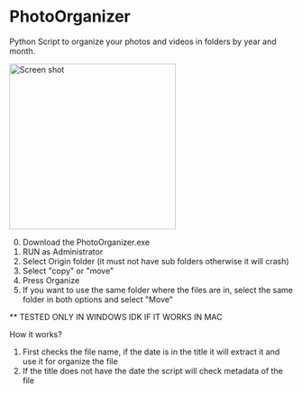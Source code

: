 # PhotoOrganizer
Python Script to organize your photos and videos in folders by year and month.


<img width="295" alt="Screen shot" src="https://user-images.githubusercontent.com/63535270/200433510-dc068d3c-3969-4820-b267-b6fc90c114f8.png">

0) Download the PhotoOrganizer.exe
1) RUN as Administrator
2) Select Origin folder (it must not have sub folders otherwise it will crash)
3) Select "copy" or "move"
4) Press Organize
5) If you want to use the same folder where the files are in, select the same folder in both options and select "Move"

** TESTED ONLY IN WINDOWS IDK IF IT WORKS IN MAC

How it works? 
1) First checks the file name, if the date is in the title it will extract it and use it for organize the file
2) If the title does not have the date the script will check metadata of the file
